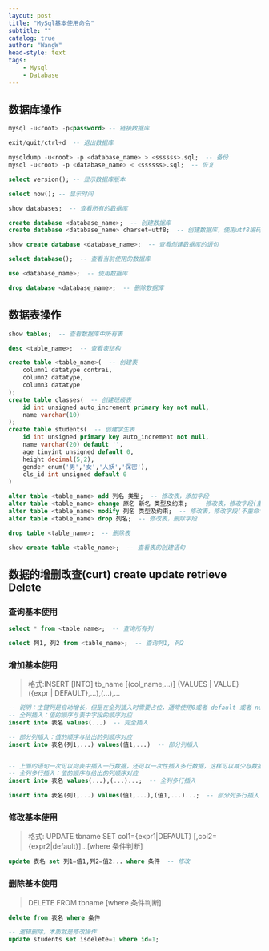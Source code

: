 ```yaml
---
layout: post
title: "MySql基本使用命令"
subtitle: ""
catalog: true
author: "WangW"
head-style: text
tags:
    - Mysql
    - Database
---
```


## 数据库操作
```sql
mysql -u<root> -p<password> -- 链接数据库

exit/quit/ctrl+d  -- 退出数据库

mysqldump -u<root> -p <database_name> > <ssssss>.sql;  -- 备份
mysql -u<root> -p <database_name> < <ssssss>.sql;  -- 恢复

select version(); -- 显示数据库版本

select now(); -- 显示时间

show databases;  -- 查看所有的数据库

create database <database_name>;  -- 创建数据库
create database <database_name> charset=utf8;  -- 创建数据库，使用utf8编码

show create database <database_name>;  -- 查看创建数据库的语句

select database();  -- 查看当前使用的数据库

use <database_name>;  -- 使用数据库

drop database <database_name>;  -- 删除数据库

```

<!--break-->

## 数据表操作
```sql
show tables;  -- 查看数据库中所有表

desc <table_name>;  -- 查看表结构

create table <table_name>(  -- 创建表
    column1 datatype contrai,
    column2 datatype,
    column3 datatype
); 
create table classes(  -- 创建班级表
    id int unsigned auto_increment primary key not null,
    name varchar(10)
);
create table students(  -- 创建学生表
    id int unsigned primary key auto_increment not null,
    name varchar(20) default '',
    age tinyint unsigned default 0,
    height decimal(5,2),
    gender enum('男','女','人妖','保密'),
    cls_id int unsigned default 0
)

alter table <table_name> add 列名 类型;  -- 修改表，添加字段
alter table <table_name> change 原名 新名 类型及约束;  -- 修改表，修改字段(重命名版)
alter table <table_name> modify 列名 类型及约束;  -- 修改表，修改字段(不重命名版)
alter table <table_name> drop 列名;  -- 修改表，删除字段

drop table <table_name>;  -- 删除表

show create table <table_name>;  -- 查看表的创建语句

```

## 数据的增删改查(curt) create update retrieve Delete

### 查询基本使用
```sql
select * from <table_name>;  -- 查询所有列

select 列1, 列2 from <table_name>;  -- 查询列1, 列2

```

### 增加基本使用
> 格式:INSERT [INTO] tb_name [(col_name,...)] {VALUES | VALUE} ({expr | DEFAULT},...),(...),...

```sql
-- 说明：主键列是自动增长，但是在全列插入时需要占位，通常使用0或者 default 或者 null 来占位，插入成功后以实际数据为准
-- 全列插入：值的顺序与表中字段的顺序对应
insert into 表名 values(...)  -- 完全插入

-- 部分列插入：值的顺序与给出的列顺序对应
insert into 表名(列1,...) values(值1,...)  -- 部分列插入


-- 上面的语句一次可以向表中插入一行数据，还可以一次性插入多行数据，这样可以减少与数据库的通信
-- 全列多行插入：值的顺序与给出的列顺序对应
insert into 表名 values(...),(...)...;  -- 全列多行插入

insert into 表名(列1,...) values(值1,...),(值1,...)...;  -- 部分列多行插入
```

### 修改基本使用
> 格式: UPDATE tbname SET col1={expr1|DEFAULT} [,col2={expr2|default}]...[where 条件判断]

```sql
update 表名 set 列1=值1,列2=值2... where 条件  -- 修改
```

### 删除基本使用
> DELETE FROM tbname [where 条件判断]
```sql
delete from 表名 where 条件

-- 逻辑删除，本质就是修改操作
update students set isdelete=1 where id=1;

```

